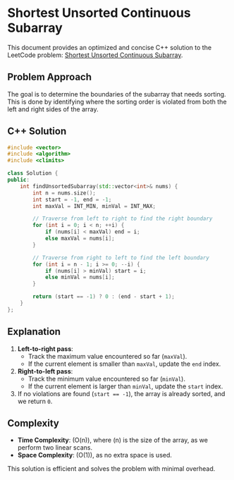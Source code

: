 
# Shortest Unsorted Continuous Subarray

This document provides an optimized and concise C++ solution to the LeetCode problem: [Shortest Unsorted Continuous Subarray](https://leetcode.com/problems/shortest-unsorted-continuous-subarray/description/).

## Problem Approach
The goal is to determine the boundaries of the subarray that needs sorting. This is done by identifying where the sorting order is violated from both the left and right sides of the array.

## C++ Solution
```cpp
#include <vector>
#include <algorithm>
#include <climits>

class Solution {
public:
    int findUnsortedSubarray(std::vector<int>& nums) {
        int n = nums.size();
        int start = -1, end = -1;
        int maxVal = INT_MIN, minVal = INT_MAX;

        // Traverse from left to right to find the right boundary
        for (int i = 0; i < n; ++i) {
            if (nums[i] < maxVal) end = i;
            else maxVal = nums[i];
        }

        // Traverse from right to left to find the left boundary
        for (int i = n - 1; i >= 0; --i) {
            if (nums[i] > minVal) start = i;
            else minVal = nums[i];
        }

        return (start == -1) ? 0 : (end - start + 1);
    }
};
```

## Explanation
1. **Left-to-right pass**:
   - Track the maximum value encountered so far (`maxVal`).
   - If the current element is smaller than `maxVal`, update the `end` index.
2. **Right-to-left pass**:
   - Track the minimum value encountered so far (`minVal`).
   - If the current element is larger than `minVal`, update the `start` index.
3. If no violations are found (`start == -1`), the array is already sorted, and we return `0`.

## Complexity
- **Time Complexity**: \(O(n)\), where \(n\) is the size of the array, as we perform two linear scans.
- **Space Complexity**: \(O(1)\), as no extra space is used.

This solution is efficient and solves the problem with minimal overhead.
